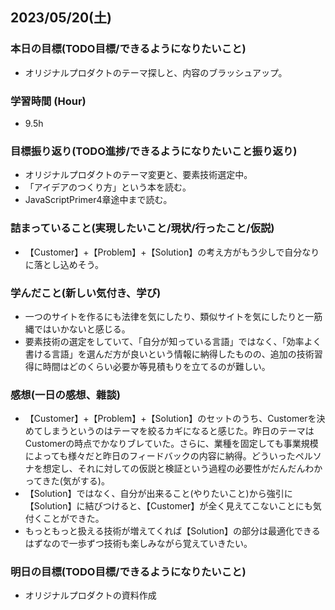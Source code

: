## 2023/05/20(土)

### 本日の目標(TODO目標/できるようになりたいこと)

- オリジナルプロダクトのテーマ探しと、内容のブラッシュアップ。

### 学習時間 (Hour)

- 9.5h

### 目標振り返り(TODO進捗/できるようになりたいこと振り返り)

- オリジナルプロダクトのテーマ変更と、要素技術選定中。
- 「アイデアのつくり方」という本を読む。
- JavaScriptPrimer4章途中まで読む。

### 詰まっていること(実現したいこと/現状/行ったこと/仮説)

- 【Customer】+【Problem】+【Solution】の考え方がもう少しで自分なりに落とし込めそう。

### 学んだこと(新しい気付き、学び)

- 一つのサイトを作るにも法律を気にしたり、類似サイトを気にしたりと一筋縄ではいかないと感じる。
- 要素技術の選定をしていて、「自分が知っている言語」ではなく、「効率よく書ける言語」を選んだ方が良いという情報に納得したものの、追加の技術習得に時間はどのくらい必要か等見積もりを立てるのが難しい。

### 感想(一日の感想、雜談)

- 【Customer】+【Problem】+【Solution】のセットのうち、Customerを決めてしまうというのはテーマを絞るカギになると感じた。昨日のテーマはCustomerの時点でかなりブレていた。さらに、業種を固定しても事業規模によっても様々だと昨日のフィードバックの内容に納得。どういったペルソナを想定し、それに対しての仮説と検証という過程の必要性がだんだんわかってきた(気がする)。
- 【Solution】ではなく、自分が出来ること(やりたいこと)から強引に【Solution】に結びつけると、【Customer】が全く見えてこないことにも気付くことができた。
- もっともっと扱える技術が増えてくれば【Solution】の部分は最適化できるはずなので一歩ずつ技術も楽しみながら覚えていきたい。

### 明日の目標(TODO目標/できるようになりたいこと)

- オリジナルプロダクトの資料作成
